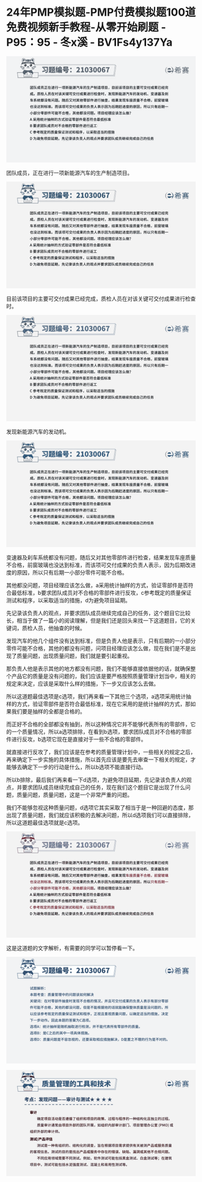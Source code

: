 # 24年PMP模拟题-PMP付费模拟题100道免费视频新手教程-从零开始刷题 - P95：95 - 冬x溪 - BV1Fs4y137Ya

![](img/44f3826a8c08a17f46bd8f01ffe541c1_0.png)

团队成员，正在进行一项新能源汽车的生产制造项目。

![](img/44f3826a8c08a17f46bd8f01ffe541c1_2.png)

目前该项目的主要可交付成果已经完成，质检人员在对该关键可交付成果进行检查时。

![](img/44f3826a8c08a17f46bd8f01ffe541c1_4.png)

发现新能源汽车的发动机。

![](img/44f3826a8c08a17f46bd8f01ffe541c1_6.png)

变速器及刹车系统都没有问题，随后又对其他零部件进行检查，结果发现车座质量不合格，前窗玻璃也没达到标准，而该项可交付成果的负责人表示，因为后期改进度的原因，所以只有后期一小部分零件可能不合格。

其他都没问题，项目经理应该怎么做，a采用统计抽样的方式，验证零部件是否符合最低标准，b要求团队成员对不合格的零部件进行反攻，c参考既定的质量保证测试和程序，以采取适当的措施，d为避免项目延期。

先记录该负责人的观点，并要求团队成员继续完成自己的任务，这个题目它比较长，相当于做了一篇小的阅读理解，但是我们还是回头来找一下这道题目，它的关键词，质检人员，他抽查的时候。

发现汽车的他几个组件没有达到标准，但是负责人他是表示，只有后期的一小部分零件可能不合格，其他的都没有问题，问项目经理应该怎么做，现在我们是不是出现了质量问题，出现质量问题，我们就是要引起重视。

那负责人他是表示其他的地方都没有问题，我们不能够直接依据他的话，就确保整个产品它的质量是没有问题的，我们应该是要严格按照质量管理计划当中，相关的规定来决定，应该是采取什么样的措施，下一步又应该怎么去做。

所以这道题最佳选项是c选项，我们再来看一下其他三个选项，a选项采用统计抽样的方式，验证零部件是否符合最低标准，现在它采用的是统计抽样的方式，那如果我们要是抽样的全都是合格的。

而正好不合格的全部都没有抽到，所以这种情况它并不能够代表所有的零部件，它的一个质量情况，所以a选项排除，在看到b选项，要求团队成员对不合格的零部件进行反攻，b选项它现在是直接对于一些不合格的零部件。

就直接进行反攻了，我们应该是在参考的质量管理计划中，一些相关的规定之后，再来确定下一步实施的具体措施，所以首先应该是要先去审查一下相关的规定，才能够去确定下一步的行动是什么，所以b选项不能直接行动。

所以b排除，最后我们再来看一下d选项，为避免项目延期，先记录该负责人的观点，并要求团队成员继续完成自己的任务，现在我们这个题目它是出现了什么问题，质量问题，质量问题，这是一个非常严重的问题。

我们不能够忽视这种质量问题，d选项它其实采取了相当于是一种回避的态度，那出现了质量问题，我们就应该积极的去解决问题，所以d选项我们可以直接排除，所以这道题最佳选项就是c选项。



![](img/44f3826a8c08a17f46bd8f01ffe541c1_8.png)

这是这道题的文字解析，有需要的同学可以暂停看一下。

![](img/44f3826a8c08a17f46bd8f01ffe541c1_10.png)

![](img/44f3826a8c08a17f46bd8f01ffe541c1_11.png)